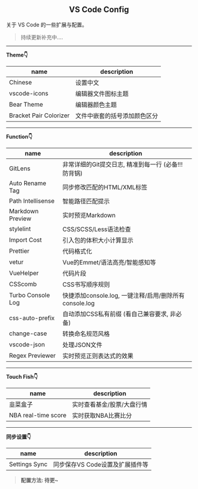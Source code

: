 <h2 align="center">VS Code Config</h2>

关于 VS Code 的一些扩展与配置。

> 持续更新补充中....

---

<strong>Theme👇<strong>
<br>

| name                   | description                  |
| ---------------------- | ---------------------------- |
| Chinese                | 设置中文                     |
| vscode-icons           | 编辑器文件图标主题           |
| Bear Theme             | 编辑器颜色主题               |
| Bracket Pair Colorizer | 文件中嵌套的括号添加颜色区分 |

---

<strong>Function👇<strong>
<br>

| name              | description                                            |
| ----------------- | ------------------------------------------------------ |
| GitLens           | 非常详细的Git提交日志, 精准到每一行 (必备!!! 防背锅)   |
| Auto Rename Tag   | 同步修改匹配的HTML/XML标签                             |
| Path Intellisense | 智能路径匹配提示                                       |
| Markdown Preview  | 实时预览Markdown                                       |
| stylelint         | CSS/SCSS/Less语法检查                                  |
| Import Cost       | 引入包的体积大小计算显示                               |
| Prettier          | 代码格式化                                             |
| vetur             | Vue的Emmet/语法高亮/智能感知等                         |
| VueHelper         | 代码片段                                               |
| CSScomb           | CSS书写顺序规则                                        |
| Turbo Console Log | 快捷添加console.log, 一键注释/启用/删除所有console.log |
| css-auto-prefix   | 自动添加CSS私有前缀 (看自己兼容要求, 非必备)           |
| change-case       | 转换命名规范风格                                       |
| vscode-json       | 处理JSON文件                                           |
| Regex Previewer   | 实时预览正则表达式的效果                               |

---

<strong>Touch Fish👇<strong>
<br>

| name                | description                |
| ------------------- | -------------------------- |
| 韭菜盒子            | 实时查看基金/股票/大盘行情 |
| NBA real-time score | 实时获取NBA比赛比分        |

---

<strong>同步设置👇<strong>
<br>

| name          | description                     |
| ------------- | ------------------------------- |
| Settings Sync | 同步保存VS Code设置及扩展插件等 |

> 配置方法: 待更~
